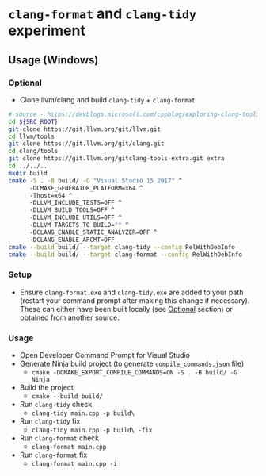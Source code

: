 # `clang-format` and `clang-tidy` experiment

## Usage (Windows)

### Optional

- Clone llvm/clang and build `clang-tidy` + `clang-format`

```bash
# source - https://devblogs.microsoft.com/cppblog/exploring-clang-tooling-part-1-extending-clang-tidy/
cd ${SRC_ROOT}
git clone https://git.llvm.org/git/llvm.git
cd llvm/tools
git clone https://git.llvm.org/git/clang.git
cd clang/tools
git clone https://git.llvm.org/gitclang-tools-extra.git extra
cd ../../..
mkdir build
cmake -S . -B build/ -G "Visual Studio 15 2017" ^
      -DCMAKE_GENERATOR_PLATFORM=x64 ^
      -Thost=x64 ^
      -DLLVM_INCLUDE_TESTS=OFF ^
      -DLLVM_BUILD_TOOLS=OFF ^
      -DLLVM_INCLUDE_UTILS=OFF ^
      -DLLVM_TARGETS_TO_BUILD="" ^
      -DCLANG_ENABLE_STATIC_ANALYZER=OFF ^
      -DCLANG_ENABLE_ARCMT=OFF
cmake --build build/ --target clang-tidy --config RelWithDebInfo
cmake --build build/ --target clang-format --config RelWithDebInfo
```

### Setup

- Ensure `clang-format.exe` and `clang-tidy.exe` are added to your path (restart your command prompt after making this change if necessary). These can either have been built locally (see [Optional](##Optional) section) or obtained from another source.

### Usage

- Open Developer Command Prompt for Visual Studio
- Generate Ninja build project (to generate `compile_commands.json` file)
  - `cmake -DCMAKE_EXPORT_COMPILE_COMMANDS=ON -S . -B build/ -G Ninja`
- Build the project
  - `cmake --build build/`
- Run `clang-tidy` check
  - `clang-tidy main.cpp -p build\`
- Run `clang-tidy` fix
  - `clang-tidy main.cpp -p build\ -fix`
- Run `clang-format` check
  - `clang-format main.cpp`
- Run `clang-format` fix
  - `clang-format main.cpp -i`
